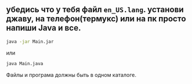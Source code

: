 убедись что у тебя файл `en_US.lang`.
установи джаву, на телефон(термукс) или на пк просто напиши Java и все.
----
```bash
java -jar Main.jar
```
или
```bash
java Main.java
```
Файлы и програма должны быть в одном каталоге.
